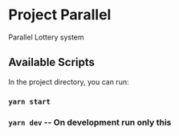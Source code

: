 # Project Parallel

Parallel Lottery system

## Available Scripts

In the project directory, you can run:

### `yarn start`

### `yarn dev` -- On development run only this
